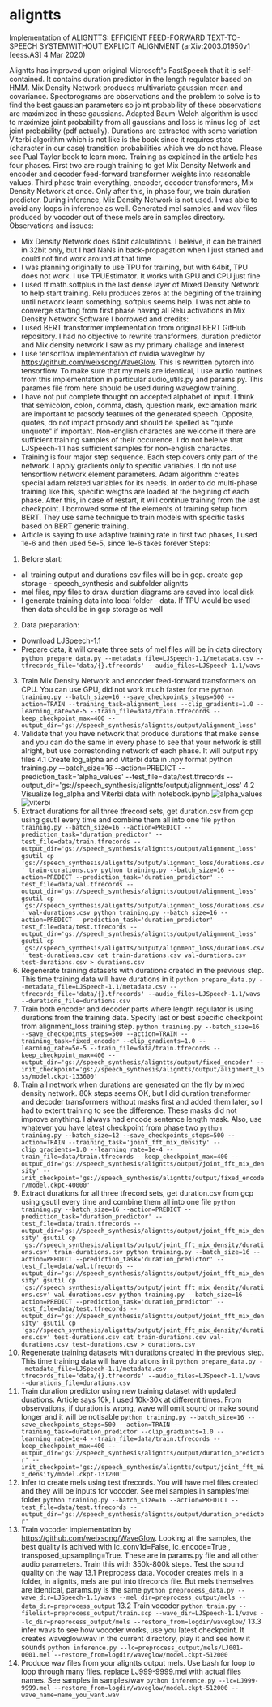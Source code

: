 
# aligntts
Implementation of ALIGNTTS: EFFICIENT FEED-FORWARD TEXT-TO-SPEECH SYSTEMWITHOUT EXPLICIT ALIGNMENT (arXiv:2003.01950v1  [eess.AS]  4 Mar 2020)

Aligntts has improved upon original Microsoft's FastSpeech that it is self-contained. It contains duration predictor in the length regulator based on HMM. Mix Density Network produces multivariate gaussian mean and covariance. Spectorograms are observations and the problem to solve is to find the best gaussian parameters so joint probability of these observations are maximized in these gaussians. Adapted Baum-Welch algorithm is used to maximize joint probability from all gaussians and loss is minus log of last joint probability (pdf actually). Durations are extracted with some variation Viterbi algorithm which is not like is the book since it requires state (character in our case) transition probabilities which we do not have. Please see Pual Taylor book to learn more.
Training as explained in the article has four phases. First two are rough training to get Mix Density Network and encoder and decoder feed-forward transformer weights into reasonable values. Third phase train everything, encoder, decoder transformers, Mix Density Network at once. Only after this, in phase four, we train duration predictor. During inference, Mix Density Network is not used. I was able to avoid any loops in inference as well.
Generated mel samples and wav files produced by vocoder out of these mels are in samples directory.
Observations and issues:
- Mix Density Network does 64bit calculations. I beleive, it can be trained in 32bit only, but I had NaNs in back-propagation when I just started and could not find work around at that time
- I was planning originally to use TPU for training, but with 64bit, TPU does not work. I use TPUEstimator. It works with GPU and CPU just fine
- I used tf.math.softplus in the last dense layer of Mixed Density Network to help start training. Relu produces zeros at the begining of the training until network learn something. softplus seems help. I was not able to converge starting from first phase having all Relu activations in Mix Density Network 
Software I borrowed and credits:
- I used BERT transformer implementation from original BERT GitHub repository. I had no objective to rewrite transformers, duration predictor and Mix density network I saw as my primary challage and interest
- I use tensorflow implementation of nvidia waveglow by https://github.com/weixsong/WaveGlow. This is rewritten pytorch into tensorflow. To make sure that my mels are identical, I use audio routines from this implementation in particular audio_utils.py and params.py. This parames file from here should be used during waveglow training.
- I have not put complete thought on accepted alphabet of input. I think that semicolon, colon, comma, dash, question mark, exclamation mark are important to prosody features of the generated speech. Opposite, quotes, do not impact prosody and should be spelled as "quote unquote" if important. Non-english charactes are welcome if there are sufficient training samples of their occurence. I do not beleive that LJSpeech-1.1 has sufficient samples for non-english charactes.
- Training is four major step sequence. Each step covers only part of the network. I apply gradients only to specific variables. I do not use tensorflow network element parameters. Adam algorithm creates special adam related variables for its needs. In order to do multi-phase training like this, specific weigths are loaded at the begining of each phase. After this, in case of restart, it will continue training from the last checkpoint. I borrowed some of the elements of training setup from BERT. They use same technique to train models with specific tasks based on BERT generic training.
- Article is saying to use adaptive training rate in first two phases, I used 1e-6 and then used 5e-5, since 1e-6 takes forever 
Steps:
1. Before start:
- all training output and durations csv files will be in gcp. create gcp storage - speech_synthesis and subfolder aligntts
- mel files, npy files to draw duration diagrams are saved into local disk
- I generate training data into local folder - data. If TPU would be used then data should be in gcp storage as well
2. Data preparation:
- Download LJSpeech-1.1
- Prepare data, it will create three sets of mel files will be in data directory
`python prepare_data.py --metadata_file=LJSpeech-1.1/metadata.csv --tfrecords_file='data/{}.tfrecords' --audio_files=LJSpeech-1.1/wavs`
3. Train Mix Density Network and encoder feed-forward transformers on CPU. You can use GPU, did not work much faster for me
`python training.py --batch_size=16 --save_checkpoints_steps=500 --action=TRAIN --training_task=alignment_loss --clip_gradients=1.0 --learning_rate=5e-5 --train_file=data/train.tfrecords --keep_checkpoint_max=400 --output_dir='gs://speech_synthesis/aligntts/output/alignment_loss'`
4. Validate that you have network that produce durations that make sense and you can do the same in every phase to see that your network is still alright, but use correstonding network of each phase. It will output npy files
4.1 Create log_alpha and Viterbi data in .npy format
python training.py --batch_size=16 --action=PREDICT --prediction_task='alpha_values' --test_file=data/test.tfrecords --output_dir='gs://speech_synthesis/aligntts/output/alignment_loss'
4.2 Visualize log_alpha and Viterbi data with notebook.ipynb
![alpha_values](samples/viterbi/joint_probability_alpha.png "alpha values")
![viterbi](samples/viterbi/viterbi.png "viterbi")
5. Extract durations for all three tfrecord sets, get duration.csv from gcp using gsutil every time and combine them all into one file
`python training.py --batch_size=16 --action=PREDICT --prediction_task='duration_predictor' --test_file=data/train.tfrecords --output_dir='gs://speech_synthesis/aligntts/output/alignment_loss'
gsutil cp 'gs://speech_synthesis/aligntts/output/alignment_loss/durations.csv' train-durations.csv
python training.py --batch_size=16 --action=PREDICT --prediction_task='duration_predictor' --test_file=data/val.tfrecords --output_dir='gs://speech_synthesis/aligntts/output/alignment_loss'
gsutil cp 'gs://speech_synthesis/aligntts/output/alignment_loss/durations.csv' val-durations.csv
python training.py --batch_size=16 --action=PREDICT --prediction_task='duration_predictor' --test_file=data/test.tfrecords --output_dir='gs://speech_synthesis/aligntts/output/alignment_loss'
gsutil cp 'gs://speech_synthesis/aligntts/output/alignment_loss/durations.csv' test-durations.csv
cat train-durations.csv val-durations.csv test-durations.csv > durations.csv`
6. Regenerate training datasets with durations created in the previous step. This time training data will have durations in it
`python prepare_data.py --metadata_file=LJSpeech-1.1/metadata.csv --tfrecords_file='data/{}.tfrecords' --audio_files=LJSpeech-1.1/wavs --durations_file=durations.csv`
7. Train both encoder and decoder parts where length regulator is using durations from the training data. Specify last or best specific checkpoint from alignment_loss training step.
`python training.py --batch_size=16 --save_checkpoints_steps=500 --action=TRAIN --training_task=fixed_encoder --clip_gradients=1.0 --learning_rate=5e-5 --train_file=data/train.tfrecords --keep_checkpoint_max=400 --output_dir='gs://speech_synthesis/aligntts/output/fixed_encoder' --init_checkpoint='gs://speech_synthesis/aligntts/output/alignment_loss/model.ckpt-133600'`
8. Train all network when durations are generated on the fly by mixed density network. 80k steps seems OK, but I did duration transformer and decoder transformers without masks first and added them later, so I had to extent training to see the difference. These masks did not improve anything. I always had encode sentence length mask. Also, use whatever you have latest checkpoint from phase two
`python training.py --batch_size=12 --save_checkpoints_steps=500 --action=TRAIN --training_task='joint_fft_mix_density' --clip_gradients=1.0 --learning_rate=1e-4 --train_file=data/train.tfrecords --keep_checkpoint_max=400 --output_dir='gs://speech_synthesis/aligntts/output/joint_fft_mix_density' --init_checkpoint='gs://speech_synthesis/aligntts/output/fixed_encoder/model.ckpt-40000'`
9. Extract durations for all three tfrecord sets, get duration.csv from gcp using gsutil every time and combine them all into one file
`python training.py --batch_size=16 --action=PREDICT --prediction_task='duration_predictor' --test_file=data/train.tfrecords --output_dir='gs://speech_synthesis/aligntts/output/joint_fft_mix_density'
gsutil cp 'gs://speech_synthesis/aligntts/output/joint_fft_mix_density/durations.csv' train-durations.csv
python training.py --batch_size=16 --action=PREDICT --prediction_task='duration_predictor' --test_file=data/val.tfrecords --output_dir='gs://speech_synthesis/aligntts/output/joint_fft_mix_density'
gsutil cp 'gs://speech_synthesis/aligntts/output/joint_fft_mix_density/durations.csv' val-durations.csv
python training.py --batch_size=16 --action=PREDICT --prediction_task='duration_predictor' --test_file=data/test.tfrecords --output_dir='gs://speech_synthesis/aligntts/output/joint_fft_mix_density'
gsutil cp 'gs://speech_synthesis/aligntts/output/joint_fft_mix_density/durations.csv' test-durations.csv
cat train-durations.csv val-durations.csv test-durations.csv > durations.csv`
10. Regenerate training datasets with durations created in the previous step. This time training data will have durations in it
`python prepare_data.py --metadata_file=LJSpeech-1.1/metadata.csv --tfrecords_file='data/{}.tfrecords' --audio_files=LJSpeech-1.1/wavs --durations_file=durations.csv`
11. Train duration predictor using new training dataset with updated durations. Article says 10k, I used 10k-30k at different times. From observations, if duration is wrong, wave will omit sound or make sound longer and it will be notisable
`python training.py --batch_size=16 --save_checkpoints_steps=500 --action=TRAIN --training_task=duration_predictor --clip_gradients=1.0 --learning_rate=1e-4 --train_file=data/train.tfrecords --keep_checkpoint_max=400 --output_dir='gs://speech_synthesis/aligntts/output/duration_predictor' --init_checkpoint='gs://speech_synthesis/aligntts/output/joint_fft_mix_density/model.ckpt-131200'`
12. Infer to create mels using test tfrecords. You will have mel files created and they will be inputs for vocoder. See mel samples in samples/mel folder
`python training.py --batch_size=16 --action=PREDICT --test_file=data/test.tfrecords --output_dir='gs://speech_synthesis/aligntts/output/duration_predictor'`
13. Train vocoder implementation by https://github.com/weixsong/WaveGlow. Looking at the samples, the best quality is achived with lc_conv1d=False, lc_encode=True , transposed_upsampling=True. These are in params.py file and all other audio parameters. Train this with 350k-800k steps. Test the sound quality on the way
13.1 Preprocess data. Vocoder creates mels in a folder, in aligntts, mels are put into tfrecords file. But mels themselves are identical, params.py is the same
`python preprocess_data.py --wave_dir=LJSpeech-1.1/wavs --mel_dir=preprocess_output/mels --data_dir=preprocess_output`
13.2 Train vocoder
`python train.py --filelist=preprocess_output/train.scp --wave_dir=LJSpeech-1.1/wavs --lc_dir=preprocess_output/mels --restore_from=logdir/waveglow/`
13.3 infer wavs to see how vocoder works, use you latest checkpoint. It creates waveglow.wav in the current directory, play it and see how it sounds
`python inference.py --lc=preprocess_output/mels/LJ001-0001.mel --restore_from=logdir/waveglow/model.ckpt-512000`
14. Produce wav files from your aligntts output mels. Use bash for loop to loop through many files. replace LJ999-9999.mel with actual files names. See samples in samples/wav 
`python inference.py --lc=LJ999-9999.mel --restore_from=logdir/waveglow/model.ckpt-512000 --wave_name=name_you_want.wav`
